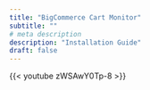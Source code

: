 ```yaml
---
title: "BigCommerce Cart Monitor"
subtitle: ""
# meta description
description: "Installation Guide"
draft: false
---
```


{{< youtube zWSAwY0Tp-8 >}}
